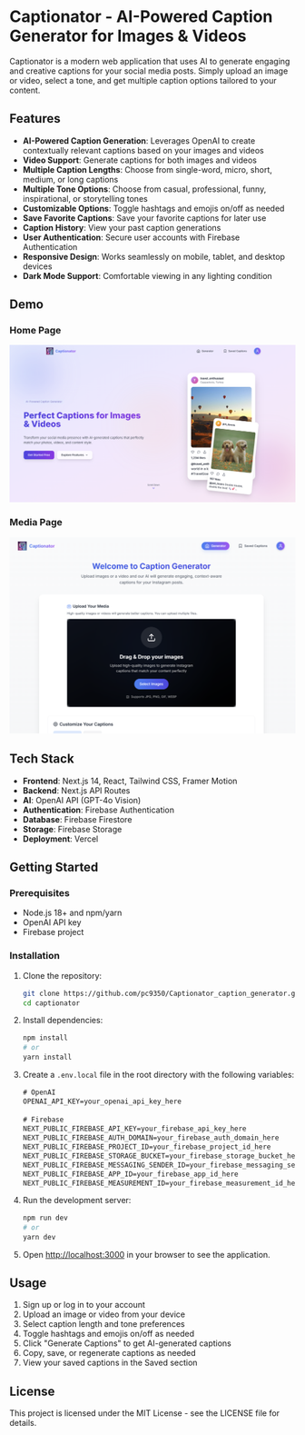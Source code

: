 # Captionator - AI-Powered Caption Generator for Images & Videos

Captionator is a modern web application that uses AI to generate engaging and creative captions for your social media posts. Simply upload an image or video, select a tone, and get multiple caption options tailored to your content.

## Features

- **AI-Powered Caption Generation**: Leverages OpenAI to create contextually relevant captions based on your images and videos
- **Video Support**: Generate captions for both images and videos
- **Multiple Caption Lengths**: Choose from single-word, micro, short, medium, or long captions
- **Multiple Tone Options**: Choose from casual, professional, funny, inspirational, or storytelling tones
- **Customizable Options**: Toggle hashtags and emojis on/off as needed
- **Save Favorite Captions**: Save your favorite captions for later use
- **Caption History**: View your past caption generations
- **User Authentication**: Secure user accounts with Firebase Authentication
- **Responsive Design**: Works seamlessly on mobile, tablet, and desktop devices
- **Dark Mode Support**: Comfortable viewing in any lighting condition

## Demo

### Home Page
![Home Page](./public/demo/captionator_demo_img_1.png)

### Media Page
![Media Page](./public/demo/captionator_demo_img_2.png)

## Tech Stack

- **Frontend**: Next.js 14, React, Tailwind CSS, Framer Motion
- **Backend**: Next.js API Routes
- **AI**: OpenAI API (GPT-4o Vision)
- **Authentication**: Firebase Authentication
- **Database**: Firebase Firestore
- **Storage**: Firebase Storage
- **Deployment**: Vercel

## Getting Started

### Prerequisites

- Node.js 18+ and npm/yarn
- OpenAI API key
- Firebase project

### Installation

1. Clone the repository:
   ```bash
   git clone https://github.com/pc9350/Captionator_caption_generator.git
   cd captionator
   ```

2. Install dependencies:
   ```bash
   npm install
   # or
   yarn install
   ```

3. Create a `.env.local` file in the root directory with the following variables:
   ```
   # OpenAI
   OPENAI_API_KEY=your_openai_api_key_here

   # Firebase
   NEXT_PUBLIC_FIREBASE_API_KEY=your_firebase_api_key_here
   NEXT_PUBLIC_FIREBASE_AUTH_DOMAIN=your_firebase_auth_domain_here
   NEXT_PUBLIC_FIREBASE_PROJECT_ID=your_firebase_project_id_here
   NEXT_PUBLIC_FIREBASE_STORAGE_BUCKET=your_firebase_storage_bucket_here
   NEXT_PUBLIC_FIREBASE_MESSAGING_SENDER_ID=your_firebase_messaging_sender_id_here
   NEXT_PUBLIC_FIREBASE_APP_ID=your_firebase_app_id_here
   NEXT_PUBLIC_FIREBASE_MEASUREMENT_ID=your_firebase_measurement_id_here
   ```

4. Run the development server:
   ```bash
   npm run dev
   # or
   yarn dev
   ```

5. Open [http://localhost:3000](http://localhost:3000) in your browser to see the application.

## Usage

1. Sign up or log in to your account
2. Upload an image or video from your device
3. Select caption length and tone preferences
4. Toggle hashtags and emojis on/off as needed
5. Click "Generate Captions" to get AI-generated captions
6. Copy, save, or regenerate captions as needed
7. View your saved captions in the Saved section

## License

This project is licensed under the MIT License - see the LICENSE file for details.

